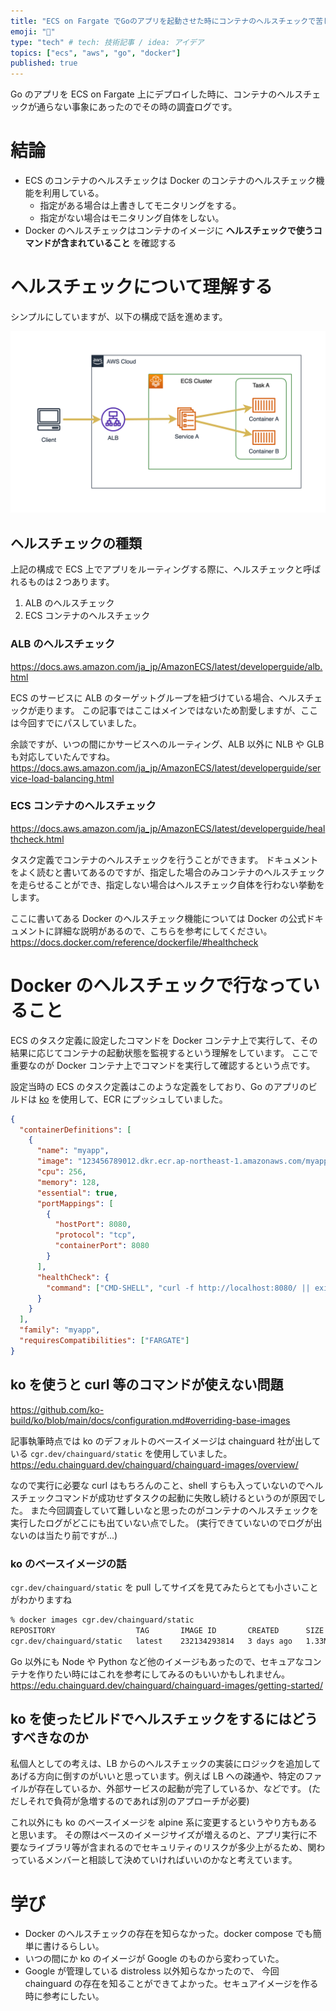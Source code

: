 ```yaml
---
title: "ECS on Fargate でGoのアプリを起動させた時にコンテナのヘルスチェックで苦しんだ話"
emoji: "🐳"
type: "tech" # tech: 技術記事 / idea: アイデア
topics: ["ecs", "aws", "go", "docker"]
published: true
---
```


Go のアプリを ECS on Fargate 上にデプロイした時に、コンテナのヘルスチェックが通らない事象にあったのでその時の調査ログです。

# 結論

- ECS のコンテナのヘルスチェックは Docker のコンテナのヘルスチェック機能を利用している。
  - 指定がある場合は上書きしてモニタリングをする。
  - 指定がない場合はモニタリング自体をしない。
- Docker のヘルスチェックはコンテナのイメージに **ヘルスチェックで使うコマンドが含まれていること** を確認する

# ヘルスチェックについて理解する

シンプルにしていますが、以下の構成で話を進めます。

![](/images/ecs-healthcheck-architecture.drawio.png)

## ヘルスチェックの種類

上記の構成で ECS 上でアプリをルーティングする際に、ヘルスチェックと呼ばれるものは２つあります。

1. ALB のヘルスチェック
2. ECS コンテナのヘルスチェック

### ALB のヘルスチェック

https://docs.aws.amazon.com/ja_jp/AmazonECS/latest/developerguide/alb.html

ECS のサービスに ALB のターゲットグループを紐づけている場合、ヘルスチェックが走ります。
この記事ではここはメインではないため割愛しますが、ここは今回すでにパスしていました。

余談ですが、いつの間にかサービスへのルーティング、ALB 以外に NLB や GLB も対応していたんですね。
https://docs.aws.amazon.com/ja_jp/AmazonECS/latest/developerguide/service-load-balancing.html

### ECS コンテナのヘルスチェック

https://docs.aws.amazon.com/ja_jp/AmazonECS/latest/developerguide/healthcheck.html

タスク定義でコンテナのヘルスチェックを行うことができます。
ドキュメントをよく読むと書いてあるのですが、指定した場合のみコンテナのヘルスチェックを走らせることができ、指定しない場合はヘルスチェック自体を行わない挙動をします。

ここに書いてある Docker のヘルスチェック機能については Docker の公式ドキュメントに詳細な説明があるので、こちらを参考にしてください。
https://docs.docker.com/reference/dockerfile/#healthcheck

# Docker のヘルスチェックで行なっていること

ECS のタスク定義に設定したコマンドを Docker コンテナ上で実行して、その結果に応じてコンテナの起動状態を監視するという理解をしています。
ここで重要なのが Docker コンテナ上でコマンドを実行して確認するという点です。

設定当時の ECS のタスク定義はこのような定義をしており、Go のアプリのビルドは [ko](https://ko.build/) を使用して、ECR にプッシュしていました。

```json
{
  "containerDefinitions": [
    {
      "name": "myapp",
      "image": "123456789012.dkr.ecr.ap-northeast-1.amazonaws.com/myapp:xxxx",
      "cpu": 256,
      "memory": 128,
      "essential": true,
      "portMappings": [
        {
          "hostPort": 8080,
          "protocol": "tcp",
          "containerPort": 8080
        }
      ],
      "healthCheck": {
        "command": ["CMD-SHELL", "curl -f http://localhost:8080/ || exit 1"]
      }
    }
  ],
  "family": "myapp",
  "requiresCompatibilities": ["FARGATE"]
}
```

## ko を使うと curl 等のコマンドが使えない問題

https://github.com/ko-build/ko/blob/main/docs/configuration.md#overriding-base-images

記事執筆時点では ko のデフォルトのベースイメージは chainguard 社が出している `cgr.dev/chainguard/static` を使用していました。
https://edu.chainguard.dev/chainguard/chainguard-images/overview/

なので実行に必要な curl はもちろんのこと、shell すらも入っていないのでヘルスチェックコマンドが成功せずタスクの起動に失敗し続けるというのが原因でした。
また今回調査していて難しいなと思ったのがコンテナのヘルスチェックを実行したログがどこにも出ていない点でした。
(実行できていないのでログが出ないのは当たり前ですが...)

### ko のベースイメージの話

`cgr.dev/chainguard/static` を pull してサイズを見てみたらとても小さいことがわかりますね

```bash
% docker images cgr.dev/chainguard/static
REPOSITORY                  TAG       IMAGE ID       CREATED      SIZE
cgr.dev/chainguard/static   latest    232134293814   3 days ago   1.33MB
```

Go 以外にも Node や Python など他のイメージもあったので、セキュアなコンテナを作りたい時にはこれを参考にしてみるのもいいかもしれません。
https://edu.chainguard.dev/chainguard/chainguard-images/getting-started/

## ko を使ったビルドでヘルスチェックをするにはどうすべきなのか

私個人としての考えは、LB からのヘルスチェックの実装にロジックを追加してあげる方向に倒すのがいいと思っています。例えば LB への疎通や、特定のファイルが存在しているか、外部サービスの起動が完了しているか、などです。
(ただしそれで負荷が急増するのであれば別のアプローチが必要)

これ以外にも ko のベースイメージを alpine 系に変更するというやり方もあると思います。
その際はベースのイメージサイズが増えるのと、アプリ実行に不要なライブラリ等が含まれるのでセキュリティのリスクが多少上がるため、関わっているメンバーと相談して決めていければいいのかなと考えています。

# 学び

- Docker のヘルスチェックの存在を知らなかった。docker compose でも簡単に書けるらしい。
- いつの間にか ko のイメージが Google のものから変わっていた。
- Google が管理している distroless 以外知らなかったので、 今回 chainguard の存在を知ることができてよかった。セキュアイメージを作る時に参考にしたい。
